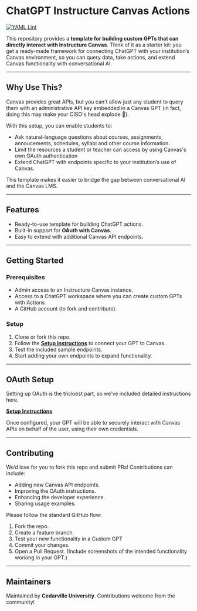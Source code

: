 # ChatGPT Instructure Canvas Actions
[![YAML Lint](https://github.com/cedarville-university/chatgpt-instructure-canvas-actions/actions/workflows/yaml-lint.yml/badge.svg)](https://github.com/cedarville-university/chatgpt-instructure-canvas-actions/actions/workflows/yaml-lint.yml)

This repository provides a **template for building custom GPTs that can directly interact with Instructure Canvas**. Think of it as a starter kit: you get a ready-made framework for connecting ChatGPT with your institution’s Canvas environment, so you can query data, take actions, and extend Canvas functionality with conversational AI.

---

## Why Use This?

Canvas provides great APIs, but you can't allow just any student to query them with an administrative API key embedded in a Canvas GPT (in fact, doing this may make your CISO's head explode 🤯). 

With this setup, you can enable students to:

* Ask natural-language questions about courses, assignments, annoucements, schedules, syllabi and other course information.
* Limit the resources a student or teacher can access by using Canvas's own OAuth authentication
* Extend ChatGPT with endpoints specific to your institution’s use of Canvas.

This template makes it easier to bridge the gap between conversational AI and the Canvas LMS.

---

## Features

* Ready-to-use template for building ChatGPT actions.
* Built-in support for **OAuth with Canvas**.
* Easy to extend with additional Canvas API endpoints.

---

## Getting Started

### Prerequisites

* Admin access to an Instructure Canvas instance.
* Access to a ChatGPT workspace where you can create custom GPTs with Actions
* A GitHub account (to fork and contribute).

### Setup

1. Clone or fork this repo.
2. Follow the [**Setup Instructions**](./setup.md) to connect your GPT to Canvas.
3. Test the included sample endpoints.
4. Start adding your own endpoints to expand functionality.

---

## OAuth Setup

Setting up OAuth is the trickiest part, so we’ve included detailed instructions here.

[**Setup Instructions**](./setup.md)

Once configured, your GPT will be able to securely interact with Canvas APIs on behalf of the user, using their own credentials.

---

## Contributing

We’d love for you to fork this repo and submit PRs! Contributions can include:

* Adding new Canvas API endpoints.
* Improving the OAuth instructions.
* Enhancing the developer experience.
* Sharing usage examples.

Please follow the standard GitHub flow:

1. Fork the repo.
2. Create a feature branch.
3. Test your new functionality in a Custom GPT
4. Commit your changes.
5. Open a Pull Request. 
   (Include screenshots of the intended functionality working in your GPT.)

---

## Maintainers

Maintained by **Cedarville University**. Contributions welcome from the community!


